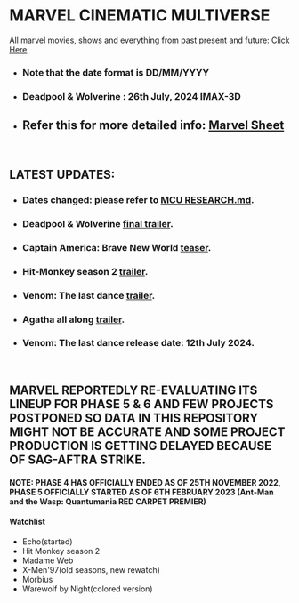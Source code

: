 # MARVEL CINEMATIC MULTIVERSE

All marvel movies, shows and everything from past present and future: [Click Here](https://github.com/gunjan1909/marvel/blob/main/MCU%20RESEARCH.md)

- ### Note that the date format is DD/MM/YYYY

- ### Deadpool & Wolverine : 26th July, 2024 IMAX-3D

- ## Refer this for more detailed info: [Marvel Sheet](https://docs.google.com/spreadsheets/d/1Xfe--9Wshbb3ru0JplA2PnEwN7mVawazKmhWJjr_wKs/edit#gid=0)

<br/>

## LATEST UPDATES:

- ### Dates changed: please refer to [MCU RESEARCH.md](./MCU%20RESEARCH.md).
- ### Deadpool & Wolverine [final trailer](https://youtu.be/cen0rBKLuYE?feature=shared).
- ### Captain America: Brave New World [teaser](https://www.youtube.com/watch?v=O_A8HdCDaWM).
- ### Hit-Monkey season 2 [trailer](https://www.youtube.com/watch?v=8ScpWRv5n84).
- ### Venom: The last dance [trailer](https://youtu.be/__2bjWbetsA?feature=shared).
- ### Agatha all along [trailer](https://www.youtube.com/watch?v=ARulRbzM7Jw).
- ### Venom: The last dance release date: 12th July 2024.

<br/>

## MARVEL REPORTEDLY RE-EVALUATING ITS LINEUP FOR PHASE 5 & 6 AND FEW PROJECTS POSTPONED SO DATA IN THIS REPOSITORY MIGHT NOT BE ACCURATE AND SOME PROJECT PRODUCTION IS GETTING DELAYED BECAUSE OF SAG-AFTRA STRIKE.

#### NOTE: PHASE 4 HAS OFFICIALLY ENDED AS OF 25TH NOVEMBER 2022, PHASE 5 OFFICIALLY STARTED AS OF 6TH FEBRUARY 2023 (Ant-Man and the Wasp: Quantumania RED CARPET PREMIER)

#### Watchlist

- Echo(started)
- Hit Monkey season 2
- Madame Web
- X-Men'97(old seasons, new rewatch)
- Morbius
- Warewolf by Night(colored version)
